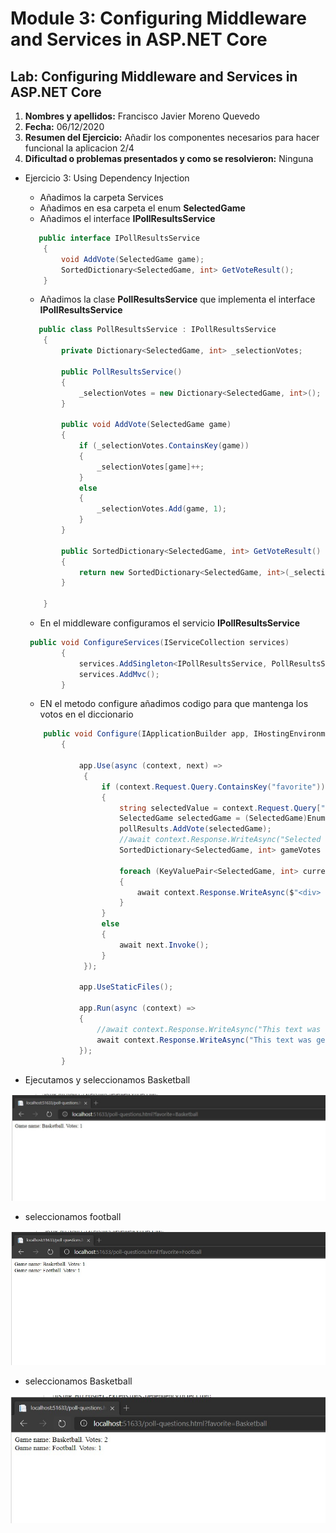 # Module 3: Configuring Middleware and Services in ASP.NET Core

## Lab: Configuring Middleware and Services in ASP.NET Core 

1. **Nombres y apellidos:** Francisco Javier Moreno Quevedo
2. **Fecha:** 06/12/2020
3. **Resumen del Ejercicio:**  Añadir los componentes necesarios para hacer funcional la aplicacion 2/4
4. **Dificultad o problemas presentados y como se resolvieron:** Ninguna



- Ejercicio 3: Using Dependency Injection

  - Añadimos la carpeta Services
  - Añadimos en esa carpeta el enum **SelectedGame**
  - Añadimos el interface  **IPollResultsService**

  

  ```cs
     public interface IPollResultsService
      {
          void AddVote(SelectedGame game);
          SortedDictionary<SelectedGame, int> GetVoteResult();
      }
  ```

  

  - Añadimos la clase **PollResultsService** que implementa el interface **IPollResultsService**

  ```C#
     public class PollResultsService : IPollResultsService
      {
          private Dictionary<SelectedGame, int> _selectionVotes;
  
          public PollResultsService()
          {
              _selectionVotes = new Dictionary<SelectedGame, int>();
          }
  
          public void AddVote(SelectedGame game)
          {
              if (_selectionVotes.ContainsKey(game))
              {
                  _selectionVotes[game]++;
              }
              else
              {
                  _selectionVotes.Add(game, 1);
              }
          }
  
          public SortedDictionary<SelectedGame, int> GetVoteResult()
          {
              return new SortedDictionary<SelectedGame, int>(_selectionVotes);
          }
  
      }
  ```

  - En el middleware configuramos el servicio **IPollResultsService**

  

  ```C#
   public void ConfigureServices(IServiceCollection services)
          {
              services.AddSingleton<IPollResultsService, PollResultsService>();
              services.AddMvc();
          }  
  ```

  - EN el metodo configure añadimos codigo para que mantenga los votos en el diccionario

  
              
  ```C#
      public void Configure(IApplicationBuilder app, IHostingEnvironment env, IPollResultsService pollResults)
          {
              
              app.Use(async (context, next) =>
               {
                   if (context.Request.Query.ContainsKey("favorite"))
                   {
                       string selectedValue = context.Request.Query["favorite"];
                       SelectedGame selectedGame = (SelectedGame)Enum.Parse(typeof(SelectedGame), selectedValue, true);
                       pollResults.AddVote(selectedGame);
                       //await context.Response.WriteAsync("Selected value is: " + selectedValue);
                       SortedDictionary<SelectedGame, int> gameVotes = pollResults.GetVoteResult();
  
                       foreach (KeyValuePair<SelectedGame, int> currentVote in gameVotes)
                       {
                           await context.Response.WriteAsync($"<div> Game name: {currentVote.Key}. Votes: {currentVote.Value} </div>");
                       }
                   }
                   else
                   {
                       await next.Invoke();
                   }
               });
  
              app.UseStaticFiles();
  
              app.Run(async (context) =>
              {
                  //await context.Response.WriteAsync("This text was generated by the app.Run middleware.");
                  await context.Response.WriteAsync("This text was generated by the app.Run middleware. wwwroot folder path: " + env.WebRootPath);
              });
          }
  ```



- Ejecutamos y seleccionamos Basketball



![](./img/Captura2.jpg)
- seleccionamos football



![](./img/Captura3.jpg)



- seleccionamos Basketball

![](./img/Captura4.jpg)
